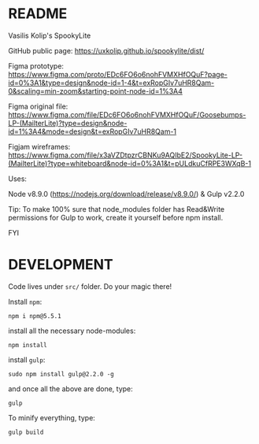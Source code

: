 # README

Vasilis Kolip's SpookyLite

GitHub public page:
https://uxkolip.github.io/spookylite/dist/

Figma prototype:
https://www.figma.com/proto/EDc6FO6o6nohFVMXHfOQuF?page-id=0%3A1&type=design&node-id=1-4&t=exRopGIv7uHR8Qam-0&scaling=min-zoom&starting-point-node-id=1%3A4

Figma original file:
https://www.figma.com/file/EDc6FO6o6nohFVMXHfOQuF/Goosebumps-LP-(MailterLite)?type=design&node-id=1%3A4&mode=design&t=exRopGIv7uHR8Qam-1

Figjam wireframes: 
https://www.figma.com/file/x3aVZDtpzrCBNKu9AQIbE2/SpookyLite-LP-(MailterLite)?type=whiteboard&node-id=0%3A1&t=pULdkuCfRPE3WXqB-1


Uses:

Node v8.9.0 (https://nodejs.org/download/release/v8.9.0/) & Gulp v2.2.0

Tip: To make 100% sure that node_modules folder has Read&Write permissions for Gulp to work, create it yourself before npm install.

FYI

# DEVELOPMENT

Code lives under `src/` folder. Do your magic there! 

Install `npm`:

```
npm i npm@5.5.1
```

install all the necessary node-modules:

```
npm install
```

install `gulp`:

```
sudo npm install gulp@2.2.0 -g
```

and once all the above are done, type:

```
gulp
```

To minify everything, type:

```
gulp build
```


